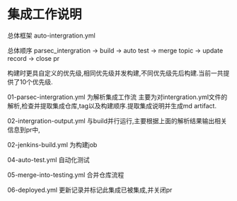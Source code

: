 # 集成工作说明
总体框架
auto-intergration.yml

总体顺序
parsec_intergration -> build -> auto test -> merge topic -> update record -> close pr

构建时更具自定义的优先级,相同优先级并发构建,不同优先级先后构建.当前一共提供了10个优先级.

01-parsec-intergration.yml
为解析集成工作流
主要为对intergration.yml文件的解析,检查并提取集成仓库,tag以及构建顺序.提取集成说明并生成md artifact.

02-intergration-output.yml
与build并行运行,主要根据上面的解析结果输出相关信息到pr中,

02-jenkins-build.yml
为构建job

04-auto-test.yml
自动化测试

05-merge-into-testing.yml
合并仓库流程

06-deployed.yml
更新记录并标记此集成已被集成,并关闭pr
